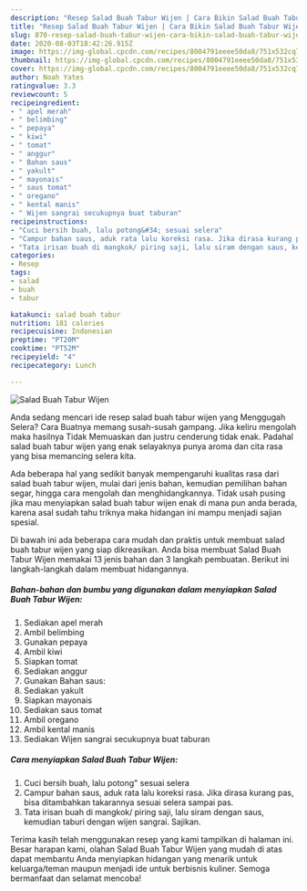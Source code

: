 ```yaml
---
description: "Resep Salad Buah Tabur Wijen | Cara Bikin Salad Buah Tabur Wijen Yang Enak dan Simpel"
title: "Resep Salad Buah Tabur Wijen | Cara Bikin Salad Buah Tabur Wijen Yang Enak dan Simpel"
slug: 870-resep-salad-buah-tabur-wijen-cara-bikin-salad-buah-tabur-wijen-yang-enak-dan-simpel
date: 2020-08-03T18:42:26.915Z
image: https://img-global.cpcdn.com/recipes/8004791eeee50da8/751x532cq70/salad-buah-tabur-wijen-foto-resep-utama.jpg
thumbnail: https://img-global.cpcdn.com/recipes/8004791eeee50da8/751x532cq70/salad-buah-tabur-wijen-foto-resep-utama.jpg
cover: https://img-global.cpcdn.com/recipes/8004791eeee50da8/751x532cq70/salad-buah-tabur-wijen-foto-resep-utama.jpg
author: Noah Yates
ratingvalue: 3.3
reviewcount: 5
recipeingredient:
- " apel merah"
- " belimbing"
- " pepaya"
- " kiwi"
- " tomat"
- " anggur"
- " Bahan saus"
- " yakult"
- " mayonais"
- " saus tomat"
- " oregano"
- " kental manis"
- " Wijen sangrai secukupnya buat taburan"
recipeinstructions:
- "Cuci bersih buah, lalu potong&#34; sesuai selera"
- "Campur bahan saus, aduk rata lalu koreksi rasa. Jika dirasa kurang pas, bisa ditambahkan takarannya sesuai selera sampai pas."
- "Tata irisan buah di mangkok/ piring saji, lalu siram dengan saus, kemudian taburi dengan wijen sangrai. Sajikan."
categories:
- Resep
tags:
- salad
- buah
- tabur

katakunci: salad buah tabur 
nutrition: 181 calories
recipecuisine: Indonesian
preptime: "PT20M"
cooktime: "PT52M"
recipeyield: "4"
recipecategory: Lunch

---
```



![Salad Buah Tabur Wijen](https://img-global.cpcdn.com/recipes/8004791eeee50da8/751x532cq70/salad-buah-tabur-wijen-foto-resep-utama.jpg)

Anda sedang mencari ide resep salad buah tabur wijen yang Menggugah Selera? Cara Buatnya memang susah-susah gampang. Jika keliru mengolah maka hasilnya Tidak Memuaskan dan justru cenderung tidak enak. Padahal salad buah tabur wijen yang enak selayaknya punya aroma dan cita rasa yang bisa memancing selera kita.

Ada beberapa hal yang sedikit banyak mempengaruhi kualitas rasa dari salad buah tabur wijen, mulai dari jenis bahan, kemudian pemilihan bahan segar, hingga cara mengolah dan menghidangkannya. Tidak usah pusing jika mau menyiapkan salad buah tabur wijen enak di mana pun anda berada, karena asal sudah tahu triknya maka hidangan ini mampu menjadi sajian spesial.




Di bawah ini ada beberapa cara mudah dan praktis untuk membuat salad buah tabur wijen yang siap dikreasikan. Anda bisa membuat Salad Buah Tabur Wijen memakai 13 jenis bahan dan 3 langkah pembuatan. Berikut ini langkah-langkah dalam membuat hidangannya.

<!--inarticleads1-->

##### Bahan-bahan dan bumbu yang digunakan dalam menyiapkan Salad Buah Tabur Wijen:

1. Sediakan  apel merah
1. Ambil  belimbing
1. Gunakan  pepaya
1. Ambil  kiwi
1. Siapkan  tomat
1. Sediakan  anggur
1. Gunakan  Bahan saus:
1. Sediakan  yakult
1. Siapkan  mayonais
1. Sediakan  saus tomat
1. Ambil  oregano
1. Ambil  kental manis
1. Sediakan  Wijen sangrai secukupnya buat taburan




<!--inarticleads2-->

##### Cara menyiapkan Salad Buah Tabur Wijen:

1. Cuci bersih buah, lalu potong&#34; sesuai selera
1. Campur bahan saus, aduk rata lalu koreksi rasa. Jika dirasa kurang pas, bisa ditambahkan takarannya sesuai selera sampai pas.
1. Tata irisan buah di mangkok/ piring saji, lalu siram dengan saus, kemudian taburi dengan wijen sangrai. Sajikan.




Terima kasih telah menggunakan resep yang kami tampilkan di halaman ini. Besar harapan kami, olahan Salad Buah Tabur Wijen yang mudah di atas dapat membantu Anda menyiapkan hidangan yang menarik untuk keluarga/teman maupun menjadi ide untuk berbisnis kuliner. Semoga bermanfaat dan selamat mencoba!
